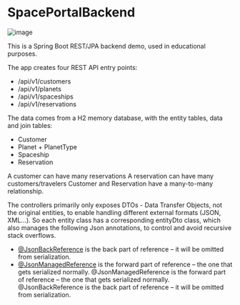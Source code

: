 # SpacePortalBackend
![image](https://user-images.githubusercontent.com/8819076/186982448-eb34f465-60ae-4706-81d6-263b153c9b6c.png)

This is a Spring Boot REST/JPA backend demo, used in educational purposes.

The app creates four REST API entry points:
- /api/v1/customers
- /api/v1/planets
- /api/v1/spaceships
- /api/v1/reservations

The data comes from a H2 memory database, with the entity tables, data and join tables:
- Customer
- Planet + PlanetType
- Spaceship
- Reservation

A customer can have many reservations
A reservation can have many customers/travelers
Customer and Reservation have a many-to-many relationship.

The controllers primarily only exposes DTOs - Data Transfer Objects, not the original entities, to enable handling different external formats (JSON, XML...).
So each entity class has a corresponding entityDto class, which also manages the following Json annotations, to control and avoid recursive stack overflows.  
- [@JsonBackReference](https://www.tutorialspoint.com/jackson_annotations/jackson_annotations_jsonbackreference.htm) is the back part of reference – it will be omitted from serialization.
- [@JsonManagedReference](https://www.tutorialspoint.com/jackson_annotations/jackson_annotations_jsonmanagedreference.htm) is the forward part of reference – the one that gets serialized normally.
@JsonManagedReference is the forward part of reference – the one that gets serialized normally. @JsonBackReference is the back part of reference – it will be omitted from serialization.
